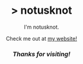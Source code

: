 <h1 align='center'> > notusknot </h1>
<p align='center'>
I'm notusknot.
</p>
<p align='center'>Check me out at <a href="https://notusknot.com"> my website! </a></p>

<h3 align='center'><i>Thanks for visiting!</i></h1>
